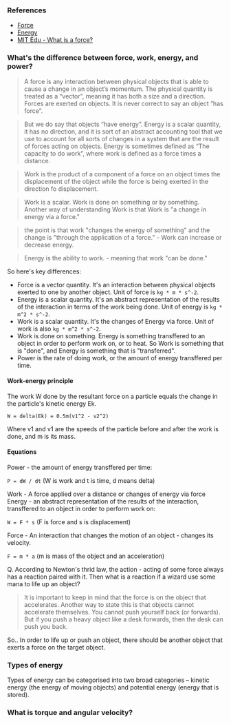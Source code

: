 ### References

- [Force](https://en.wikipedia.org/wiki/Force)
- [Energy](https://en.wikipedia.org/wiki/Energy)
- [MIT Edu - What is a force?](http://web.mit.edu/4.441/1_lectures/1_lecture4/1_lecture4.html)

### What's the difference between force, work, energy, and power?

> A force is any interaction between physical objects that is able to cause a change in an object’s momentum. The physical quantity is treated as a “vector”, meaning it has both a size and a direction. Forces are exerted on objects. It is never correct to say an object “has force”.

> But we do say that objects “have energy”. Energy is a scalar quantity, it has no direction, and it is sort of an abstract accounting tool that we use to account for all sorts of changes in a system that are the result of forces acting on objects. Energy is sometimes defined as “The capacity to do work”, where work is defined as a force times a distance.

> Work is the product of a component of a force on an object times the displacement of the object while the force is being exerted in the direction fo displacement.

> Work is a scalar. Work is done on something or by something. Another way of understanding Work is that Work is "a change in energy via a force."

> the point is that work "changes the energy of something" and the change is "through the application of a force." - Work can increase or decrease energy.

> Energy is the ability to work. - meaning that work "can be done."

So here's key differences:

- Force is a vector quantity. It's an interaction between physical objects exerted to one by another object. Unit of force is `kg * m * s^-2`.
- Energy is a scalar quantity. It's an abstract representation of the results of the interaction in terms of the work being done. Unit of energy is `kg * m^2 * s^-2`.
- Work is a scalar quantity. It's the changes of Energy via force. Unit of work is also `kg * m^2 * s^-2`.
- Work is done on something. Energy is something transffered to an object in order to perform work on, or to heat. So Work is something that is "done", and Energy is something that is "transferred".
- Power is the rate of doing work, or the amount of energy transffered per time.

#### Work-energy principle

The work W done by the resultant force on a particle equals the change in the particle's kinetic energy Ek.

`W = delta(Ek) = 0.5m(v1^2 - v2^2)`

Where v1 and v1 are the speeds of the particle before and after the work is done, and m is its mass.

#### Equations

Power - the amount of energy transffered per time:

`P = dW / dt` (W is work and t is time, d means delta)

Work - A force applied over a distance or changes of energy via force
Energy - an abstract representation of the results of the interaction, transffered to an object in order to perform work on:

`W = F * s` (F is force and s is displacement)

Force - An interaction that changes the motion of an object - changes its velocity.

`F = m * a` (m is mass of the object and an acceleration)

Q. According to Newton's thrid law, the action - acting of some force always has a reaction paired with it. Then what is a reaction if a wizard use some mana to life up an object?

> It is important to keep in mind that the force is on the object that accelerates. Another way to state this is that objects cannot accelerate themselves. You cannot push yourself back (or forwards). But if you push a heavy object like a desk forwards, then the desk can push you back.

So.. In order to life up or push an object, there should be another object that exerts a force on the target object.

### Types of energy

Types of energy can be categorised into two broad categories – kinetic energy (the energy of moving objects) and potential energy (energy that is stored).

### What is torque and angular velocity?

